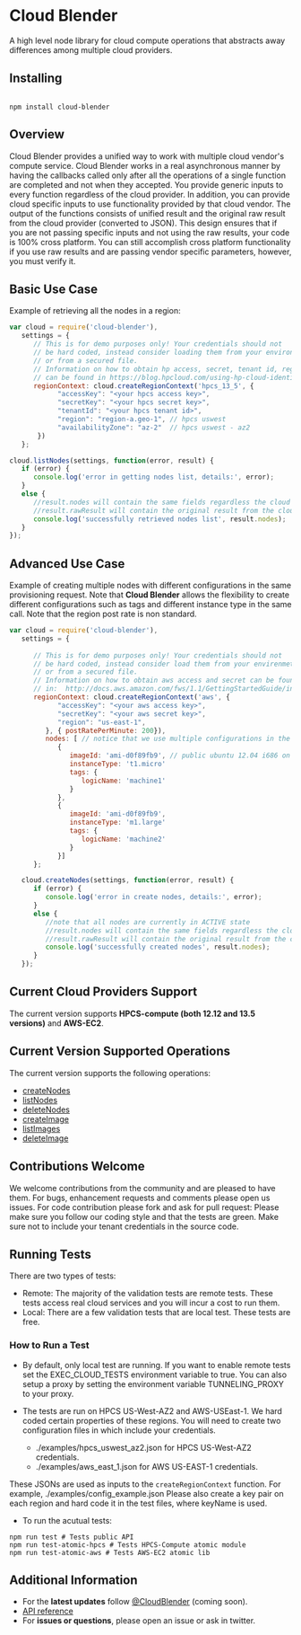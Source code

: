 # Cloud Blender
A high level node library for cloud compute operations that abstracts away differences among multiple cloud providers.

## Installing
<pre><code>
npm install cloud-blender
</code></pre>

## Overview
Cloud Blender provides a unified way to work with multiple cloud vendor's compute service.
Cloud Blender works in a real asynchronous manner by having the callbacks called only after all the operations of a single function are 
completed and not when they accepted.
You provide generic inputs to every function regardless of the cloud provider. In addition, you can provide cloud specific inputs to use 
functionality provided by that cloud vendor. 
The output of the functions consists of unified result and the original raw result from the cloud provider (converted to JSON). 
This design ensures that if you are not passing specific inputs and not using the raw results, your code is 100% cross platform. 
You can still accomplish cross platform functionality if you use raw results and are passing vendor specific parameters, 
however, you must verify it.

## Basic Use Case
Example of retrieving all the nodes in a region:

```javascript
var cloud = require('cloud-blender'),
   settings = {
      // This is for demo purposes only! Your credentials should not 
      // be hard coded, instead consider loading them from your environment
      // or from a secured file.
      // Information on how to obtain hp access, secret, tenant id, region and az
      // can be found in https://blog.hpcloud.com/using-hp-cloud-identity-service
      regionContext: cloud.createRegionContext('hpcs_13_5', {
            "accessKey": "<your hpcs access key>", 
            "secretKey": "<your hpcs secret key>", 
            "tenantId": "<your hpcs tenant id>",
            "region": "region-a.geo-1", // hpcs uswest
            "availabilityZone": "az-2"  // hpcs uswest - az2
       })
   };

cloud.listNodes(settings, function(error, result) {
   if (error) {
      console.log('error in getting nodes list, details:', error);
   }
   else {
      //result.nodes will contain the same fields regardless the cloud provider
      //result.rawResult will contain the original result from the cloud provider
      console.log('successfully retrieved nodes list', result.nodes);
   }
});
```

## Advanced Use Case
Example of creating multiple nodes with different configurations in the same
provisioning request. Note that **Cloud Blender** allows the 
flexibility to create different configurations such as tags
 and different instance type in the same call. Note that the region post rate is non standard.

```javascript
var cloud = require('cloud-blender'),
   settings = {
         
      // This is for demo purposes only! Your credentials should not 
      // be hard coded, instead consider load them from your envirenmet
      // or from a secured file.
      // Information on how to obtain aws access and secret can be found 
      // in:  http://docs.aws.amazon.com/fws/1.1/GettingStartedGuide/index.html?AWSCredentials.html
      regionContext: cloud.createRegionContext('aws', {
            "accessKey": "<your aws access key>", 
            "secretKey": "<your aws secret key>", 
            "region": "us-east-1", 
         }, { postRatePerMinute: 200}),
         nodes: [ // notice that we use multiple configurations in the same request
            {
               imageId: 'ami-d0f89fb9', // public ubuntu 12.04 i686 on aws east-1 
               instanceType: 't1.micro'
               tags: {
                  logicName: 'machine1'
               }
            },
            {
               imageId: 'ami-d0f89fb9', 
               instanceType: 'm1.large'
               tags: {
                  logicName: 'machine2'
               }
            }]
      };

   cloud.createNodes(settings, function(error, result) {
      if (error) {
         console.log('error in create nodes, details:', error);
      }
      else {
         //note that all nodes are currently in ACTIVE state
         //result.nodes will contain the same fields regardless the cloud provider
         //result.rawResult will contain the original result from the cloud provider
         console.log('successfully created nodes', result.nodes);
      }
   });
```


## Current Cloud Providers Support
The current version supports **HPCS-compute (both 12.12 and 13.5 versions)** and **AWS-EC2**.


## Current Version Supported Operations
The current version supports the following operations:

- [createNodes](./docs/Reference.md#createNodes)
- [listNodes](./docs/Reference.md#listNodes)
- [deleteNodes](./docs/Reference.md#deleteNodes)
- [createImage](./docs/Reference.md#createImage)
- [listImages](./docs/Reference.md#listImages)
- [deleteImage](./docs/Reference.md#deleteImage)

## Contributions Welcome
We welcome contributions from the community and are pleased to have them.
For bugs, enhancement requests and comments please open us issues.
For code contribution please fork and ask for pull request:
Please make sure you follow our coding style and that the tests are green.
Make sure not to include your tenant credentials in the source code.

## Running Tests
There are two types of tests:

   - Remote: The majority of the validation tests are remote tests. These tests access real cloud services and you will incur a cost to run them.
   - Local: There are a few validation tests that are local test. These tests are free.

### How to Run a Test

   - By default, only local test are running. If you want to enable remote tests set the EXEC_CLOUD_TESTS environment variable to true. 
      You can also setup a proxy by setting the environment variable TUNNELING_PROXY to your proxy.
   - The tests are run on HPCS US-West-AZ2 and AWS-USEast-1. We hard coded certain properties of these regions. 
      You will need to create two configuration files in which include your credentials.

      - ./examples/hpcs_uswest_az2.json for HPCS US-West-AZ2 credentials.
      - ./examples/aws_east_1.json for AWS US-EAST-1 credentials.

   These JSONs are used as inputs to the ``createRegionContext`` function. For example, ./examples/config_example.json
   Please also create a key pair on each region and hard code it in the test files, where
   keyName is used.

   - To run the acutual tests:
```
npm run test # Tests public API
npm run test-atomic-hpcs # Tests HPCS-Compute atomic module
npm run test-atomic-aws # Tests AWS-EC2 atomic lib
``` 

## Additional Information
- For the **latest updates** follow [@CloudBlender](https://twitter.com/CloudBlender) (coming soon).
- [API reference](/projects/TCS/repos/mutlicloud/browse/docs/Reference.md)
- For **issues or questions**, please open an issue or ask in twitter.



